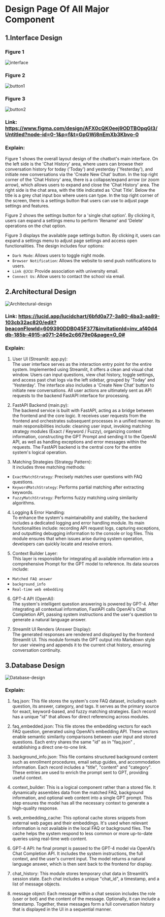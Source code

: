 # Design Page Of All Major Component

## 1.Interface Design

### Figure 1
![interface](image/screen-design.png)

### Figure 2
![button1](image/Button%201.png)

### Figure 3
![button2](image/Button%202.png)

### Link: https://www.figma.com/design/AFX0cQK0eej9ODTBOpqGl3/Untitled?node-id=0-1&p=f&t=GpGWj8nEmXb3Kbvo-0

### Explain:
Figure 1 shows the overall layout design of the chatbot's main interface. On the left side is the 'Chat History' area, where users can browse their conversation history for today ('Today') and yesterday ('Yesterday'), and initiate new conversations via the 'Create New Chat' button. In the top right corner of the 'Chat History' area, there is a collapse/expand arrow (or zoom arrow), which allows users to expand and close the 'Chat History' area. The right side is the chat area, with the title indicated as 'Chat Title'. Below the title is a grey chat input box where users can type. In the top right corner of the screen, there is a settings button that users can use to adjust page settings and features.

Figure 2 shows the settings button for a 'single chat option'. By clicking it, users can expand a settings menu to perform 'Rename' and 'Delete' operations on the chat option.

Figure 3 displays the available page settings button. By clicking it, users can expand a settings menu to adjust page settings and access open functionalities. The design includes four options:
- `Dark Mode`: Allows users to toggle night mode.
- `Browser Notification`: Allows the website to send push notifications to users.
- `Link @JCU`: Provide association with university email.
- `Connect Us`: Allow users to contact the school via email.




## 2.Architectural Design

![Architectural-design](image/Architectural-digram.png)

### Link: https://lucid.app/lucidchart/6bfd0a77-3a80-4ba3-aa89-103cb32ac820/edit?beaconFlowId=609390DDB045F377&invitationId=inv_af40d4db-185b-4915-a071-246e2c6679e0&page=0_0#

### Explain:

1. User UI (Streamlit: app.py):  
The user interface serves as the interaction entry point for the entire system. Implemented using Streamlit, it offers a clean and visual chat window. Users can input questions, view chat history, toggle settings, and access past chat logs via the left sidebar, grouped by 'Today' and 'Yesterday'. The interface also includes a 'Create New Chat' button to initiate new conversations. All user actions are ultimately sent as API requests to the backend FastAPI interface for processing.


2. FastAPI Backend (main.py):  
The backend service is built with FastAPI, acting as a bridge between the frontend and the core logic. It receives user requests from the frontend and orchestrates subsequent processes in a unified manner. Its main responsibilities include: cleaning user input, invoking matching strategy modules (Exact / Keyword / Fuzzy), organizing context information, constructing the GPT Prompt and sending it to the OpenAI API, as well as handling exceptions and error messages within the requests. The FastAPI backend is the central core for the entire system's logical operation.


3. Matching Strategies (Strategy Pattern):  
It includes three matching methods:  
- `ExactMatchStrategy`: Precisely matches user questions with FAQ questions.  
- `KeywordMatchStrategy`: Performs partial matching after extracting keywords.  
- `FuzzyMatchStrategy`: Performs fuzzy matching using similarity algorithms.


4. Logging & Error Handling:  
To enhance the system's maintainability and stability, the backend includes a dedicated logging and error handling module. Its main functionalities include: recording API request logs, capturing exceptions, and outputting debugging information to the console or log files. This module ensures that when issues arise during system operation, developers can quickly locate and resolve errors.


5. Context Builder Layer:  
This layer is responsible for integrating all available information into a comprehensive Prompt for the GPT model to reference. Its data sources include:  
- `Matched FAQ answer`  
- `background_info`  
- `Real-time web embedding`


6. GPT-4 API (OpenAI):  
The system's intelligent question answering is powered by GPT-4. After integrating all contextual information, FastAPI calls OpenAI's Chat Completion API, passing system instructions and the user's question to generate a natural language answer.


7. Streamlit UI Renders (Answer Display):  
The generated responses are rendered and displayed by the frontend Streamlit UI. This module formats the GPT output into Markdown style for user viewing and appends it to the current chat history, ensuring conversation continuity.



## 3.Database Design
![Database-design](image/Database-design.png)

### Explain:

1. faq.json: This file stores the system's core FAQ dataset, including each question, its answer, category, and tags. It serves as the primary source for exact, keyword-based, and fuzzy matching strategies. Each record has a unique "id" that allows for direct referencing across modules.


2. faq_embedded.json: This file stores the embedding vectors for each FAQ question, generated using OpenAI’s embedding API. These vectors enable semantic similarity comparisons between user input and stored questions. Each entry shares the same "id" as in "faq.json" , establishing a direct one-to-one link.


3. background_info.json: This file contains structured background content such as enrollment procedures, email setup guides, and accommodation information. Each record includes a "title", "content" and "category". These entries are used to enrich the prompt sent to GPT, providing useful context.


4. context_builder: This is a logical component rather than a stored file. It dynamically assembles data from the matched FAQ, background information, and optional web content into a single GPT prompt. This step ensures the model has all the necessary context to generate a high-quality response.


5. web_embedding_cache: This optional cache stores snippets from external web pages and their embeddings. It's used when relevant information is not available in the local FAQ or background files. The cache helps the system respond to less common or more up-to-date queries using real-time web content.


6. GPT-4 API: he final prompt is passed to the GPT-4 model via OpenAI’s Chat Completion API. It includes the system instructions, the full context, and the user's current input. The model returns a natural language answer, which is then sent back to the frontend for display.


7. chat_history: This module stores temporary chat data in Streamlit’s session state. Each chat includes a unique "chat_id", a timestamp, and a list of message objects.


8. message object: Each message within a chat session includes the role (user or bot) and the content of the message. Optionally, it can include a timestamp. Together, these messages form a full conversation history that is displayed in the UI in a sequential manner.


